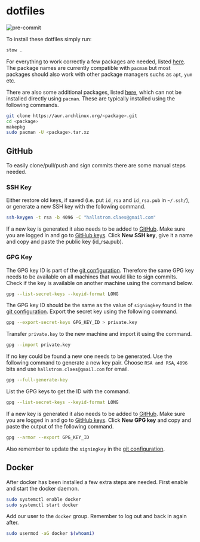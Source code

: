 # dotfiles

![pre-commit](https://github.com/claha/dotfiles/actions/workflows/pre-commit.yaml/badge.svg)

To install these dotfiles simply run:

```bash
stow .
```

For everything to work correctly a few packages are needed, listed [here](packages.txt).
The package names are currently compatible with `pacman` but most packages should
also work with other package managers suchs as `apt`, `yum` etc.

There are also some additional packages, listed [here](packages_aur.txt), which
can not  be installed directly using `pacman`. These are typically installed
using the following commands.

```bash
git clone https://aur.archlinux.org/<package>.git
cd <package>
makepkg
sudo pacman -U <package>.tar.xz
```

## GitHub

To easily clone/pull/push and sign commits there are some manual steps needed.

### SSH Key

Either restore old keys, if saved (i.e. put `id_rsa` and `id_rsa.pub` in `~/.ssh/`),
or generate a new SSH key with the following command.

```bash
ssh-keygen -t rsa -b 4096 -C "hallstrom.claes@gmail.com"
```

If a new key is generated it also needs to be added to [GitHub](https://github.com).
Make sure you are logged in and go to [GitHub keys](https://github.com/settings/keys).
Click **New SSH key**, give it a name and copy and paste the public key (id_rsa.pub).

### GPG Key

The GPG key ID is part of the [git configuration](git/.config/git/config). Therefore
the same GPG key needs to be available on all machines that would like to sign commits.
Check if the key is available on another machine using the command below.

```bash
gpg --list-secret-keys --keyid-format LONG
```

The GPG key ID should be the same as the value of `signingkey` found in the
[git configuration](git/.config/git/config). Export the secret key using the
following command.

```bash
gpg --export-secret-keys GPG_KEY_ID > private.key
```

Transfer `private.key` to the new machine and import it using the command.

```bash
gpg --import private.key
```

If no key could be found a new one needs to be generated. Use the following command
to generate a new key pair. Choose `RSA and RSA`, `4096` bits and use
`hallstrom.claes@gmail.com` for email.

```bash
gpg --full-generate-key
```

List the GPG keys to get the ID with the command.

```bash
gpg --list-secret-keys --keyid-format LONG
```

If a new key is generated it also needs to be added to [GitHub](https://github.com).
Make sure you are logged in and go to [GitHub keys](https://github.com/settings/keys).
Click **New GPG key** and copy and paste the output of the following command.

```bash
gpg --armor --export GPG_KEY_ID
```

Also remember to update the `signingkey` in the [git configuration](git/.config/git/config).

## Docker

After docker has been installed a few extra steps are needed. First enable and
start the docker daemon.

```bash
sudo systemctl enable docker
sudo systemctl start docker
```

Add our user to the `docker` group. Remember to log out and back in again after.

```bash
sudo usermod -aG docker $(whoami)
```
